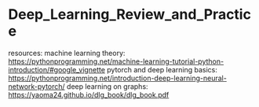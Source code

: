 # Deep_Learning_Review_and_Practice

resources: 
machine learning theory: https://pythonprogramming.net/machine-learning-tutorial-python-introduction/#google_vignette
pytorch and deep learning basics: https://pythonprogramming.net/introduction-deep-learning-neural-network-pytorch/
deep learning on graphs: https://yaoma24.github.io/dlg_book/dlg_book.pdf
